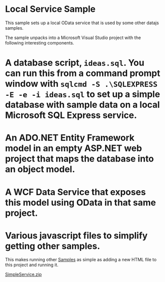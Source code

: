 # Local Service Sample

This sample sets up a local OData service that is used by some other datajs samples.

The sample unpacks into a Microsoft Visual Studio project with the following interesting components.

# A database script, `ideas.sql`. You can run this from a command prompt window with `sqlcmd -S .\SQLEXPRESS -E -e -i ideas.sql` to set up a simple database with sample data on a local Microsoft SQL Express service.

# An ADO.NET Entity Framework model in an empty ASP.NET web project that maps the database into an object model.

# A WCF Data Service that exposes this model using OData in that same project.

# Various javascript files to simplify getting other samples.

This makes running other [Samples](./Samples.md) as simple as adding a new HTML file to this project and running it.

[SimpleService.zip](./Local%20Service%20Sample_SimpleService.zips)
